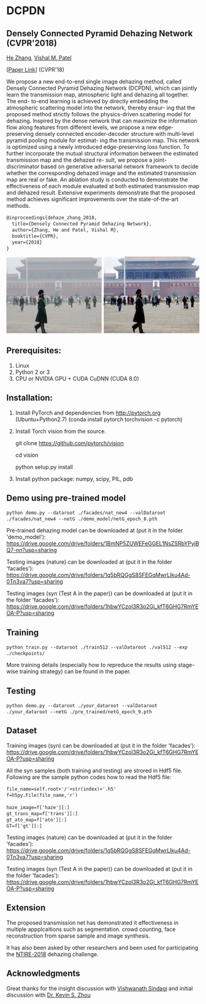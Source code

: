 # DCPDN

## Densely Connected Pyramid Dehazing Network (CVPR'2018)
[He Zhang](https://sites.google.com/site/hezhangsprinter), [Vishal M. Patel](http://www.rci.rutgers.edu/~vmp93/)

[[Paper Link](https://arxiv.org/abs/1802.07412)] (CVPR'18)

We propose a new end-to-end single image dehazing method, called Densely Connected Pyramid Dehazing Network (DCPDN), which can jointly learn the transmission map, atmospheric light and dehazing all together. The end-
to-end learning is achieved by directly embedding the atmospheric scattering model into the network, thereby ensur-
ing that the proposed method strictly follows the physics-driven scattering model for dehazing. Inspired by the
dense network that can maximize the information flow along features from different levels, we propose a new
edge-preserving densely connected encoder-decoder structure with multi-level pyramid pooling module for estimat-
ing the transmission map. This network is optimized using a newly introduced edge-preserving loss function. To
further incorporate the mutual structural information between the estimated transmission map and the dehazed re-
sult, we propose a joint-discriminator based on generative adversarial network framework to decide whether the
corresponding dehazed image and the estimated transmission map are real or fake. An ablation study is conducted to demonstrate the effectiveness of each module evaluated at both estimated transmission map and dehazed result. Extensive experiments demonstrate that the proposed method achieves significant improvements over the state-of-the-art methods.

	@inproceedings{dehaze_zhang_2018,		
	  title={Densely Connected Pyramid Dehazing Network},
	  author={Zhang, He and Patel, Vishal M},
	  booktitle={CVPR},
	  year={2018}
	} 

<p align="center">
<img src="demo_image/over_input1.png" width="250px" height="200px"/>         <img src="demo_image/over_our.png" width="250px" height="200px"/>



## Prerequisites:
1. Linux
2. Python 2 or 3
3. CPU or NVIDIA GPU + CUDA CuDNN (CUDA 8.0)
 
## Installation:
1. Install PyTorch and dependencies from http://pytorch.org (Ubuntu+Python2.7)
   (conda install pytorch torchvision -c pytorch)

2. Install Torch vision from the source.
   
   	git clone https://github.com/pytorch/vision
	
   	cd vision
	
	python setup.py install

3. Install python package: 
   numpy, scipy, PIL, pdb
   
## Demo using pre-trained model
	python demo.py --dataroot ./facades/nat_new4 --valDataroot ./facades/nat_new4 --netG ./demo_model/netG_epoch_8.pth   
Pre-trained dehazing model can be downloaded at (put it in the folder 'demo_model'): https://drive.google.com/drive/folders/1BmNP5ZUWEFeGGEL1NsZSRbYPyjBQ7-nn?usp=sharing

Testing images (nature)  can be downloaded at (put it in the folder 'facades'):
https://drive.google.com/drive/folders/1q5bRQGgS8SFEGqMwrLlku4Ad-0Tn3va7?usp=sharing

Testing images (syn (Test A in the paper))  can be downloaded at (put it in the folder 'facades'):
https://drive.google.com/drive/folders/1hbwYCzoI3R3o2Gj_kfT6GHG7RmYEOA-P?usp=sharing


## Training
	python train.py --dataroot ./train512 --valDataroot ./val512 --exp ./checkpoints/
More training details (especially how to repreduce the results using stage-wise training strategy) can be found in the paper. 

## Testing
	python demo.py --dataroot ./your_dataroot --valDataroot ./your_dataroot --netG ./pre_trained/netG_epoch_9.pth   
## Dataset


Training images (syn)  can be downloaded at (put it in the folder 'facades'):
https://drive.google.com/drive/folders/1hbwYCzoI3R3o2Gj_kfT6GHG7RmYEOA-P?usp=sharing

All the syn samples (both training and testing) are strored in Hdf5 file.
Following are the sample python codes how to read the Hdf5 file:
    
    file_name=self.root+'/'+str(index)+'.h5'
    f=h5py.File(file_name,'r')

    haze_image=f['haze'][:]
    gt_trans_map=f['trans'][:]
    gt_ato_map=f['ato'][:]
    GT=f['gt'][:]

Testing images (nature)  can be downloaded at (put it in the folder 'facades'):
https://drive.google.com/drive/folders/1q5bRQGgS8SFEGqMwrLlku4Ad-0Tn3va7?usp=sharing

Testing images (syn (Test A in the paper))  can be downloaded at (put it in the folder 'facades'):
https://drive.google.com/drive/folders/1hbwYCzoI3R3o2Gj_kfT6GHG7RmYEOA-P?usp=sharing


## Extension
The proposed transmission net has demonstrated it effectiveness in multiple appplcaitions such as segmentation. crowd counting, face reconstruction from sparse sample and image synthesis. 

It has also been asked by other researchers and been used for participating the [NTIRE-2018](http://www.vision.ee.ethz.ch/en/ntire18/) dehazing challenge. 

## Acknowledgments

Great thanks for the insight discussion with [Vishwanath Sindagi](http://www.vishwanathsindagi.com/) and initial discussion with [Dr. Kevin S. Zhou](https://sites.google.com/site/skevinzhou/home)
